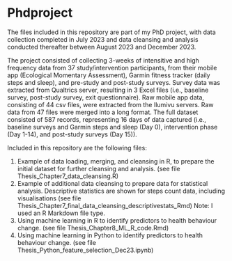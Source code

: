# Phdproject

The files included in this repository are part of my PhD project, with data collection completed in July 2023 and data cleansing and analysis conducted thereafter between August 2023 and December 2023.  


The project consisted of collecting 3-weeks of intensitive and high frequency data from 37 study/intervention participants, from their mobile app (Ecological Momentary Assessment), Garmin fitness tracker (daily steps and sleep), and pre-study and post-study surveys.  Survey data was extracted from Qualtrics server, resulting in 3 Excel files (i.e., baseline survey, post-study survey, exit questionnaire).  Raw mobile app data, consisting of 44 csv files, were extracted from the Ilumivu servers.  Raw data from 47 files were merged into a long format.  The full dataset consisted of 587 records, representing 16 days of data captured (i.e., baseline surveys and Garmin steps and sleep (Day 0), intervention phase (Day 1-14), and post-study surveys (Day 15)).  

Included in this repository are the following files:
1) Example of data loading, merging, and cleansing in R, to prepare the initial dataset for further cleansing and analysis. (see file Thesis_Chapter7_data_cleansing.R)
2) Example of additional data cleansing to prepare data for statistical analysis.  Descriptive statistics are shown for steps count data, including visualisations (see file Thesis_Chapter7_final_data_cleansing_descriptivestats_Rmd)  Note:  I used an R Markdown file type.
3) Using machine learning in R to identify predictors to health behaviour change. (see file Thesis_Chapter8_ML_R_code.Rmd)
4) Using machine learning in Python to identify predictors to health behaviour change. (see file Thesis_Python_feature_selection_Dec23.ipynb)


